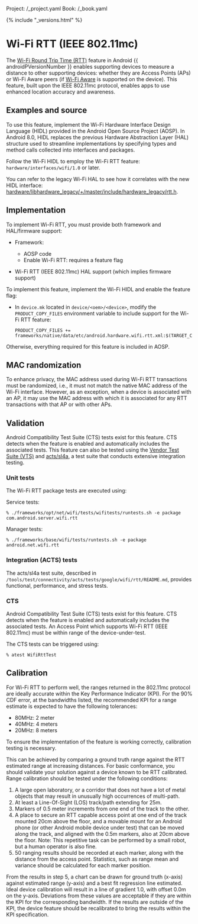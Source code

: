 Project: /_project.yaml
Book: /_book.yaml

{% include "_versions.html" %}

<!--
  Copyright 2018 The Android Open Source Project

  Licensed under the Apache License, Version 2.0 (the "License");
  you may not use this file except in compliance with the License.
  You may obtain a copy of the License at

      http://www.apache.org/licenses/LICENSE-2.0

  Unless required by applicable law or agreed to in writing, software
  distributed under the License is distributed on an "AS IS" BASIS,
  WITHOUT WARRANTIES OR CONDITIONS OF ANY KIND, either express or implied.
  See the License for the specific language governing permissions and
  limitations under the License.
-->

# Wi-Fi RTT (IEEE 802.11mc)

The [Wi-Fi Round Trip Time (RTT)](https://developer.android.com/guide/topics/connectivity/wifi-rtt) feature in Android
{{ androidPVersionNumber }} enables supporting devices to measure a
distance to other supporting devices: whether they are Access Points (APs) or
Wi-Fi Aware peers (if [Wi-Fi Aware](/devices/tech/connect/wifi-aware) is
supported on the device). This feature, built upon the IEEE 802.11mc protocol,
enables apps to use enhanced location accuracy and awareness.

## Examples and source

To use this feature, implement the Wi-Fi Hardware Interface Design Language
(HIDL) provided in the Android Open Source Project (AOSP). In Android 8.0, HIDL
replaces the previous Hardware Abstraction Layer (HAL) structure used to
streamline implementations by specifying types and method calls collected into
interfaces and packages.

Follow the Wi-Fi HIDL to employ the Wi-Fi RTT feature:
`hardware/interfaces/wifi/1.0` or later.

You can refer to the legacy Wi-Fi HAL to see how it correlates with the new HIDL
interface:
[hardware/libhardware_legacy/+/master/include/hardware_legacy/rtt.h](https://android.googlesource.com/platform/hardware/libhardware_legacy/+/master/include/hardware_legacy/rtt.h).

## Implementation

To implement Wi-Fi RTT, you must provide both framework and HAL/firmware
support:

+   Framework:

    +   AOSP code
    +   Enable Wi-Fi RTT: requires a feature flag

+   Wi-Fi RTT (IEEE 802.11mc) HAL support (which implies firmware support)

To implement this feature, implement the Wi-Fi HIDL and enable the feature flag:

+   In `device.mk` located in `device/<oem>/<device>`, modify the
    `PRODUCT_COPY_FILES` environment variable to include support for the Wi-Fi
    RTT feature:

    ```
    PRODUCT_COPY_FILES += frameworks/native/data/etc/android.hardware.wifi.rtt.xml:$(TARGET_COPY_OUT_VENDOR)/etc/permissions/android.hardware.wifi.rtt.xml
    ```

Otherwise, everything required for this feature is included in AOSP.

## MAC randomization

To enhance privacy, the MAC address used during Wi-Fi RTT transactions must be randomized, i.e., it must not match the native MAC address of the Wi-Fi interface. However, as an exception, when a device is associated with an AP, it may use the MAC address with which it is associated for any RTT transactions with that AP or with other APs.

## Validation

Android Compatibility Test Suite (CTS) tests exist for this feature. CTS detects
when the feature is enabled and automatically includes the associated tests. This feature can also be tested using the
[Vendor Test Suite (VTS)](/devices/tech/test_infra/tradefed/fundamentals/vts)
and
[acts/sl4a](https://android.googlesource.com/platform/tools/test/connectivity/+/master/acts/tests/google/wifi/),
a test suite that conducts extensive integration testing.

### Unit tests

The Wi-Fi RTT package tests are executed using:

Service tests:

```
% ./frameworks/opt/net/wifi/tests/wifitests/runtests.sh -e package
com.android.server.wifi.rtt
```

Manager tests:

```
% ./frameworks/base/wifi/tests/runtests.sh -e package android.net.wifi.rtt
```

### Integration (ACTS) tests

The acts/sl4a test suite, described in
`/tools/test/connectivity/acts/tests/google/wifi/rtt/README.md`, provides
functional, performance, and stress tests.

### CTS

Android Compatibility Test Suite (CTS) tests exist for this feature. CTS detects
when the feature is enabled and automatically includes the associated tests. An
Access Point which supports Wi-Fi RTT (IEEE 802.11mc) must be within range of
the device-under-test.

The CTS tests can be triggered using:

```
% atest WifiRttTest
```

## Calibration

For Wi-Fi RTT to perform well, the ranges returned in the 802.11mc protocol are
ideally accurate within the Key Performance Indicator (KPI). For the 90% CDF
error, at the bandwidths listed, the recommended KPI for a range estimate is
expected to have the following tolerances:

+   80MHz: 2 meter
+   40MHz: 4 meters
+   20MHz: 8 meters

To ensure the implementation of the feature is working correctly, calibration
testing is necessary.

This can be achieved by comparing a ground truth range against the RTT estimated
range at increasing distances. For basic conformance, you should validate your
solution against a device known to be RTT calibrated. Range calibration should
be tested under the following conditions:

1.  A large open laboratory, or a corridor that does not have a lot of metal
    objects that may result in unusually high occurrences of multi-path.
1.  At least a Line-Of-Sight (LOS) track/path extending for 25m.
1.  Markers of 0.5 meter increments from one end of the track to the other.
1.  A place to secure an RTT capable access point at one end of the track
    mounted 20cm above the floor, and a movable mount for an Android phone (or
    other Android mobile device under test) that can be moved along the track,
    and aligned with the 0.5m markers, also at 20cm above the floor. Note: This
    repetitive task can be performed by a small robot, but a human operator is
    also fine.
1.  50 ranging results should be recorded at each marker, along with the distance
    from the access point. Statistics, such as range mean and variance should be
    calculated for each marker position.

From the results in step 5, a chart can be drawn for ground truth (x-axis)
against estimated range (y-axis) and a best fit regression line estimated. Ideal
device calibration will result in a line of gradient 1.0, with offset 0.0m on
the y-axis. Deviations from these values are acceptable if they are within the
KPI for the corresponding bandwidth. If the results are outside of the KPI, the
device feature should be recalibrated to bring the results within the KPI
specification.
